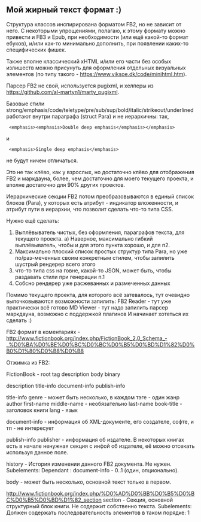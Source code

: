 ## Мой жирный текст формат :)

Структура классов инспирирована форматом FB2, но не зависит от него.
С некоторыми упрощениями, полагаю, к этому формату можно привести и FB3 и Epub,
при необходимости (или ещё какой-то формат ебуков), и/или как-то минимально дополнить,
при появлении каких-то специфических фишек.

Также вполне классический xHTML и/или его части без особых излишеств можно присунуть
для оформления отдельных визуальных элементов (по типу такого - https://www.viksoe.dk/code/minihtml.htm).

Парсер FB2 не свой, используется pugixml, и хелперы из https://github.com/al-martyn1/marty_pugixml.

Базовые стили strong/emphasis/code/teletype/pre/sub/sup/bold/italic/strikeout/underlined
работают внутри параграфа (struct Para) и не иерархичны: так, 
```
 <emphasis><emphasis>Double deep emphasis</emphasis></emphasis>
```
 и 
```
 <emphasis>Single deep emphasis</emphasis>
```
не будут ничем отличаться.

Это не так клёво, как у взрослых, но достаточно клёво для отображения FB2 и маркдауна,
более, чем достаточно для моего текущего проекта, и вполне достаточно для 
90% других проектов.

Иерархические секции FB2 потом преобразовываются в единый список блоков (Para), у которых
есть атрибут - индикатор вложенности, и атрибут пути в иерархии, что позволит
сделать что-то типа CSS.

Нужно ещё сделать:
  1) Выплёвыватель чистых, без оформления, параграфов текста, для текущего проекта.
     а) Наверное, максимально гибкий выплёвыватель, чтобы и для этого пункта хорошо, 
        и для п2.
  2) Максимально плоский список простых структур типа Para, но уже по/раз-меченных своим 
     конкретным стилем, чтобы запилить шустрый рендерер всего этого
  3) что-то типа css на говне, какой-то JSON, может быть, чтобы раздавать стили при генерации п.1
  4) Собсно рендерер уже расжеванных и размеченных данных

Помимо текущего проекта, для которого всё затевалось, тут очевидно выпочковываются 
возможности запилить:
  FB2 Reader  - тут уже практически всё готово
  MD Viewer   - тут надо запилить парсер маркдауна, возможно с поддержкой плагинов
И начинает хотеться их сделать :)



FB2 формат в коментариях - http://www.fictionbook.org/index.php/FictionBook_2.0_Schema_-_%D0%BA%D0%BE%D0%BC%D0%BC%D0%B5%D0%BD%D1%82%D0%B0%D1%80%D0%B8%D0%B8

Отжимка из FB2:

FictionBook - root tag
  description
  body
  binary


description
  title-info
  document-info
  publish-info


title-info
  genre - может быть несколько, в каждом тэге - один жанр
  author
    first-name
    middle-name - необязательно
    last-name
  book-title - заголовок книги
  lang - язык

document-info - информация об XML-документе, его создателе, софте, и тп - не интересует

publish-info
  publisher - информация об издателе. В некоторых книгах есть в начале ненужная секция 
              с инфой об издателе, её можно отсекать используя данное поле.

history - История изменении данного FB2 документа. Не нужен.
  Subelements: 
  Dependant  : document-info - 0..1 (один, опционально).


body - может быть несколько, основной текст только в первом.
<body name="notes">

http://www.fictionbook.org/index.php/%D0%AD%D0%BB%D0%B5%D0%BC%D0%B5%D0%BD%D1%82_section
section - Секция, основной структурный блок книги. Не содержит собственно текста.
  Subelements: Должен содержать последовательность элементов в таком порядке:
               1 <title> - 0..1 (опционально);
               2 <epigraph> - 0..n (любое число, опционально);
               3 <image> - 0..1 (опционально);
               4 <annotation> - 0..1 (опционально);
               5 Один из вариантов,
                 1 либо вложенные секции:
                   <section> - (любое число, обязательно);
                 2 либо произвольный набор (в произвольном количестве) из следующих элементов:
                   p, image, poem, subtitle, cite, empty-line, table
                     p, image, subtitle, empty-line - это всё разные виды p
                     poem, cite, table - это набор из Block, куда также входит Para <p>

  Dependant  : body, section
  Атрибуты
    id (опциональный) - Идентификатор (якорь, метка) для ссылок на данный элемент
    xml:lang (опциональный) - язык.


title - Название книги, главы, стихотворения. Не содержит собственно текста.
  Subelements: p, empty-line
  Dependant  : body, section, poem, stanza

subtitle - !!! не содержит подразделов, только оформление
  Subelements: strong, emphasis, style, a, strikethrough, sub, sup, code, image
  Dependant  : section, cite, stanza, title-info, src-title-info, history

  Аналогичен тэгу "p" - para

image
  Subelements: Нет подчиненных элементов, обычно нет закрывающего тэга (пустой элемент).
  Dependant  : body, section, coverpage, p, v, subtitle, th, td, text-author

text-author - !!! не содержит подразделов, только оформление
  Subelements: strong, emphasis, style, a, strikethrough, sub, sup, code, image

annotation - может находиться в секции
  Subelements: p, poem, cite, subtitle, empty-line, table
  Dependant  : title-info, src-title-info, section

p - !!! не содержит подразделов, только оформление
  Subelements: strong, emphasis, style, a, strikethrough, sub, sup, code, image
  Dependant  : section, title, epigraph, cite, annotation, history

empty-line
  Subelements: Нет подчиненных элементов, нет закрывающего тэга.
  Dependant  : section, annotation, history, title, epigraph, cite

http://www.fictionbook.org/index.php/%D0%AD%D0%BB%D0%B5%D0%BC%D0%B5%D0%BD%D1%82_epigraph
epigraph
  Subelements: Содержит в перечисленном порядке элементы:
    1 Произвольный набор (в произвольном количестве): p, poem, cite, empty-line
    2 text-author - 0..n (любое число, опционально).
  Dependant  : body, section, poem

http://www.fictionbook.org/index.php/%D0%AD%D0%BB%D0%B5%D0%BC%D0%B5%D0%BD%D1%82_poem
poem
  Subelements: Должен содержать последовательность элементов в таком порядке:
    1 <title> 0..1 (опционально) - название;
    2 <epigraph> 0..n (любое число, опционально) - эпиграф;
    3 <stanza> 1..n (любое число, обязательно) - стихотворные строфы;
    4 <text-author> 0..n (любое число, опционально) - автор стиха;
    5 <date> 0..1 (опционально) - дата написания.
  Dependant  : section, cite, epigraph, annotation, history

http://www.fictionbook.org/index.php/%D0%AD%D0%BB%D0%B5%D0%BC%D0%B5%D0%BD%D1%82_cite
cite
  Subelements: Содержит в указанном порядке следующие элементы:
    1 Произвольный набор (в произвольном количестве):
      p, subtitle, empty-line, poem, table
    2 text-author - 0..n (любое число, опционально) - подпись, автор цитируемого текста.
  Dependant  : annotation, epigraph, history, section

stanza - Строфа - стихотворная группа строк, отделенная пустым промежутком от остальных строк.
  Subelements: Должен содержать последовательность элементов в таком порядке:
               1 <title> 0..1 (опционально);
               2 <subtitle> 0..1 (опционально);
               3 <v> 1..n (любое число, обязательно).
  Dependant  : poem

v - Строка стихотворения (стих) - !!! не содержит подразделов, только оформление
  Subelements: strong, emphasis, style, a, strikethrough, sub, sup, code, image
  Dependant  : stanza

code - Предназначен для оформления терминов, строк программного кода и подобных фрагментов текста, обычно отображаемых шрифтом фиксированной ширины.
  Subelements: 
  Dependant  : 
  Sample     : <p><code>if (user.loggedIn) {</code></p>
               Но так мало кто делает

  Subelements: 
  Dependant  : 

http://www.fictionbook.org/index.php/%D0%AD%D0%BB%D0%B5%D0%BC%D0%B5%D0%BD%D1%82_table
table
  Атрибуты
    id (опциональный) - Идентификатор (якорь, метка) для ссылок на данный элемент
    style (опциональный) - стиль таблицы
  Подчиненные элементы
    Должен содержать элементы:
    <tr> 1..n (любое число, один обязательно).

http://www.fictionbook.org/index.php/%D0%AD%D0%BB%D0%B5%D0%BC%D0%B5%D0%BD%D1%82_tr
tr
  Атрибуты
    align (опциональный) - вырабнивание "left"/"right"/"center"
  Подчиненные элементы
    Произвольный набор (в произвольном количестве) из следующих элементов:
    <th>;
    <td>.

http://www.fictionbook.org/index.php/%D0%AD%D0%BB%D0%B5%D0%BC%D0%B5%D0%BD%D1%82_th
th
  Атрибуты
    id (опциональный);
    style (опциональный);
    colspan (опциональный);
    rowspan (опциональный);
    align (опциональный) - "left"/"right"/"center"
    valign (опциональный) - "top"/"middle"/"bottom"
    xml:lang (опциональный) - язык.
  Подчиненные элементы
    Аналогично <p>

http://www.fictionbook.org/index.php/%D0%AD%D0%BB%D0%B5%D0%BC%D0%B5%D0%BD%D1%82_td
td
  Атрибуты
    id (опциональный);
    style (опциональный);
    colspan (опциональный);
    rowspan (опциональный);
    align (опциональный) - "left"/"right"/"center"
    valign (опциональный) - "top"/"middle"/"bottom"
    xml:lang (опциональный) - язык.
  Подчиненные элементы
    Аналогично <p>

th/td - аналогичны <p>, но есть доп атрибуты
    В ячейке таблицы может быть несколько <p>, но в FB2 вроде th/td и есть как один <p>

sub, sup, history - удаляем.
a - удаляем, если текст в []

table - удаляем, не умеем с ними работать

Элементы нижнего уровня, без подразделов, только оформление.
p, v, subtitle, empty-line, text-author - по факту - это одно и то же.


strong
emphasis
style
a
strikethrough
sub
sup
code
image
```
   <empty-line/>
   <p>Some text <image l:href="#img_3"/> more text</p>
   <empty-line/>
   <p><strong>Рис. 1.1.</strong> <emphasis>Взаимоотношения между различными стандартами UNIX и C</emphasis></p>
   <p>В 2008 году  <emphasis>The New York Times</emphasis>, проделал</p>
```
